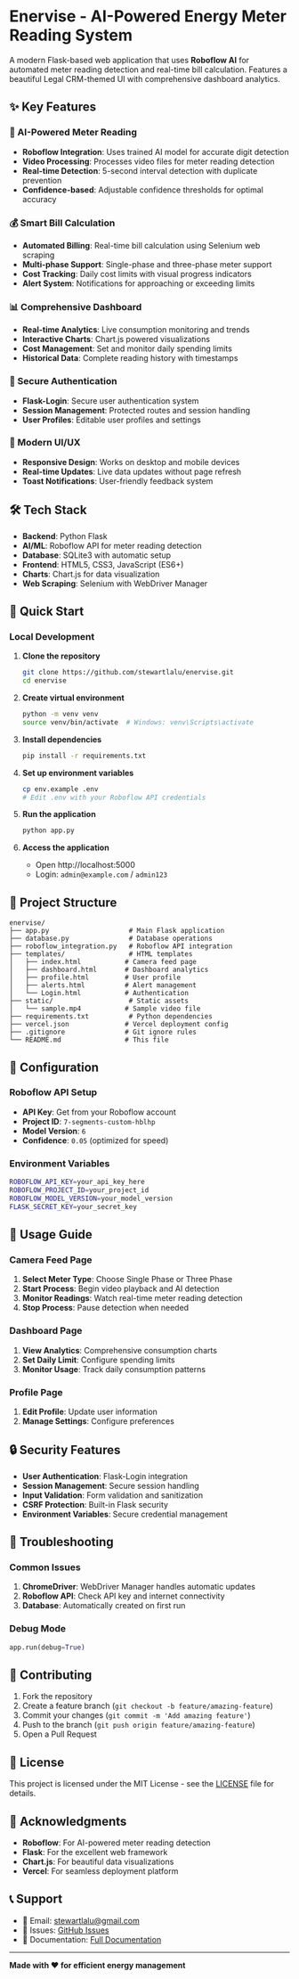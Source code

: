 # Enervise - AI-Powered Energy Meter Reading System

A modern Flask-based web application that uses **Roboflow AI** for automated meter reading detection and real-time bill calculation. Features a beautiful Legal CRM-themed UI with comprehensive dashboard analytics.


## ✨ Key Features

### 🤖 AI-Powered Meter Reading
- **Roboflow Integration**: Uses trained AI model for accurate digit detection
- **Video Processing**: Processes video files for meter reading detection
- **Real-time Detection**: 5-second interval detection with duplicate prevention
- **Confidence-based**: Adjustable confidence thresholds for optimal accuracy

### 💰 Smart Bill Calculation
- **Automated Billing**: Real-time bill calculation using Selenium web scraping
- **Multi-phase Support**: Single-phase and three-phase meter support
- **Cost Tracking**: Daily cost limits with visual progress indicators
- **Alert System**: Notifications for approaching or exceeding limits

### 📊 Comprehensive Dashboard
- **Real-time Analytics**: Live consumption monitoring and trends
- **Interactive Charts**: Chart.js powered visualizations
- **Cost Management**: Set and monitor daily spending limits
- **Historical Data**: Complete reading history with timestamps

### 🔐 Secure Authentication
- **Flask-Login**: Secure user authentication system
- **Session Management**: Protected routes and session handling
- **User Profiles**: Editable user profiles and settings

### 🎨 Modern UI/UX
- **Responsive Design**: Works on desktop and mobile devices
- **Real-time Updates**: Live data updates without page refresh
- **Toast Notifications**: User-friendly feedback system

## 🛠️ Tech Stack

- **Backend**: Python Flask
- **AI/ML**: Roboflow API for meter reading detection
- **Database**: SQLite3 with automatic setup
- **Frontend**: HTML5, CSS3, JavaScript (ES6+)
- **Charts**: Chart.js for data visualization
- **Web Scraping**: Selenium with WebDriver Manager

## 🚀 Quick Start

### Local Development

1. **Clone the repository**
   ```bash
   git clone https://github.com/stewartlalu/enervise.git
   cd enervise
   ```

2. **Create virtual environment**
   ```bash
   python -m venv venv
   source venv/bin/activate  # Windows: venv\Scripts\activate
   ```

3. **Install dependencies**
   ```bash
   pip install -r requirements.txt
   ```

4. **Set up environment variables**
   ```bash
   cp env.example .env
   # Edit .env with your Roboflow API credentials
   ```

5. **Run the application**
   ```bash
   python app.py
   ```

6. **Access the application**
   - Open http://localhost:5000
   - Login: `admin@example.com` / `admin123`


## 📁 Project Structure

```
enervise/
├── app.py                    # Main Flask application
├── database.py               # Database operations
├── roboflow_integration.py   # Roboflow API integration
├── templates/                # HTML templates
│   ├── index.html           # Camera feed page
│   ├── dashboard.html       # Dashboard analytics
│   ├── profile.html         # User profile
│   ├── alerts.html          # Alert management
│   └── Login.html           # Authentication
├── static/                   # Static assets
│   └── sample.mp4           # Sample video file
├── requirements.txt          # Python dependencies
├── vercel.json              # Vercel deployment config
├── .gitignore               # Git ignore rules
└── README.md                # This file
```

## 🔧 Configuration

### Roboflow API Setup
- **API Key**: Get from your Roboflow account
- **Project ID**: `7-segments-custom-hblhp`
- **Model Version**: `6`
- **Confidence**: `0.05` (optimized for speed)

### Environment Variables
```bash
ROBOFLOW_API_KEY=your_api_key_here
ROBOFLOW_PROJECT_ID=your_project_id
ROBOFLOW_MODEL_VERSION=your_model_version
FLASK_SECRET_KEY=your_secret_key
```

## 📱 Usage Guide

### Camera Feed Page
1. **Select Meter Type**: Choose Single Phase or Three Phase
2. **Start Process**: Begin video playback and AI detection
3. **Monitor Readings**: Watch real-time meter reading detection
4. **Stop Process**: Pause detection when needed

### Dashboard Page
1. **View Analytics**: Comprehensive consumption charts
2. **Set Daily Limit**: Configure spending limits
3. **Monitor Usage**: Track daily consumption patterns

### Profile Page
1. **Edit Profile**: Update user information
2. **Manage Settings**: Configure preferences

## 🔒 Security Features

- **User Authentication**: Flask-Login integration
- **Session Management**: Secure session handling
- **Input Validation**: Form validation and sanitization
- **CSRF Protection**: Built-in Flask security
- **Environment Variables**: Secure credential management

## 🐛 Troubleshooting

### Common Issues
1. **ChromeDriver**: WebDriver Manager handles automatic updates
2. **Roboflow API**: Check API key and internet connectivity
3. **Database**: Automatically created on first run
### Debug Mode
```python
app.run(debug=True)
```

## 🤝 Contributing

1. Fork the repository
2. Create a feature branch (`git checkout -b feature/amazing-feature`)
3. Commit your changes (`git commit -m 'Add amazing feature'`)
4. Push to the branch (`git push origin feature/amazing-feature`)
5. Open a Pull Request

## 📄 License

This project is licensed under the MIT License - see the [LICENSE](LICENSE) file for details.

## 🙏 Acknowledgments

- **Roboflow**: For AI-powered meter reading detection
- **Flask**: For the excellent web framework
- **Chart.js**: For beautiful data visualizations
- **Vercel**: For seamless deployment platform

## 📞 Support

- 📧 Email: stewartlalu@gmail.com
- 🐛 Issues: [GitHub Issues](https://github.com/stewartlalu/enervise/issues)
- 📖 Documentation: [Full Documentation](DEPLOYMENT.md)

---

**Made with ❤️ for efficient energy management**
